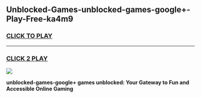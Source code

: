 
## Unblocked-Games-unblocked-games-google+-Play-Free-ka4m9
<h3>
<a href="https://premium76.site?title=unblocked-games-google+&ref=18A">CLICK TO PLAY</a></h3>
<hr>

<h3>
<a href="https://premium76.site?title=unblocked-games-google+&ref=18A">CLICK 2 PLAY</a>
  
</h3>

<a href="https://premium76.site?title=unblocked-games-google+&ref=18A"><img src="https://clearcache.store/games.png"></a>


**unblocked-games-google+ games unblocked: Your Gateway to Fun and Accessible Online Gaming**
